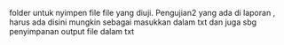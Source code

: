 folder untuk nyimpen file file yang diuji. Pengujian2 yang ada di laporan , harus ada disini
mungkin sebagai masukkan dalam txt
dan juga sbg penyimpanan output file dalam txt